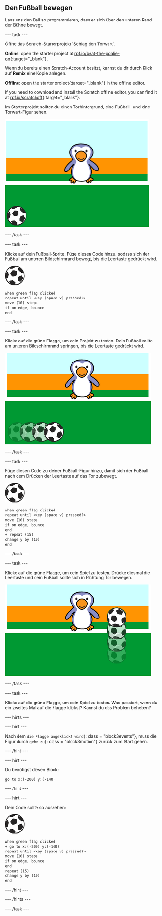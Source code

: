 ## Den Fußball bewegen

Lass uns den Ball so programmieren, dass er sich über den unteren Rand der Bühne bewegt.

--- task ---

Öffne das Scratch-Starterprojekt 'Schlag den Torwart'.

**Online**: open the starter project at [rpf.io/beat-the-goalie-on](https://rpf.io/beat-the-goalie-on){:target="_blank"}.

Wenn du bereits einen Scratch-Account besitzt, kannst du dir durch Klick auf **Remix** eine Kopie anlegen.

**Offline**: open the [starter project](https://rpf.io/p/en/beat-the-goalie-go){:target="_blank"} in the offline editor.

If you need to download and install the Scratch offline editor, you can find it at [rpf.io/scratchoff](https://rpf.io/scratchoff){:target="_blank"}.

Im Starterprojekt sollten du einen Torhintergrund, eine Fußball- und eine Torwart-Figur sehen.

![Start-Projekt](images/goalie-starter.png)

--- /task ---

--- task ---

Klicke auf dein Fußball-Sprite. Füge diesen Code hinzu, sodass sich der Fußball am unteren Bildschirmrand bewegt, bis die Leertaste gedrückt wird.

![Fußball-Sprite](images/football-sprite.png)

```blocks3
when green flag clicked
repeat until <key (space v) pressed?>
move (10) steps
if on edge, bounce
end
```

--- /task ---

--- task ---

Klicke auf die grüne Flagge, um dein Projekt zu testen. Dein Fußball sollte am unteren Bildschirmrand springen, bis die Leertaste gedrückt wird.

![Screenshot](images/goalie-football-move-test.png)

--- /task ---

--- task ---

Füge diesen Code zu deiner Fußball-Figur hinzu, damit sich der Fußball nach dem Drücken der Leertaste auf das Tor zubewegt.

![Fußball-Sprite](images/football-sprite.png)

```blocks3
when green flag clicked
repeat until <key (space v) pressed?>
move (10) steps
if on edge, bounce
end
+ repeat (15)
change y by (10)
end
```

--- /task ---

--- task ---

Klicke auf die grüne Flagge, um dein Spiel zu testen. Drücke diesmal die Leertaste und dein Fußball sollte sich in Richtung Tor bewegen.

![Screenshot](images/goalie-football-ypos-test.png)

--- /task ---

--- task ---

Klicke auf die grüne Flagge, um dein Spiel zu testen. Was passiert, wenn du ein zweites Mal auf die Flagge klickst? Kannst du das Problem beheben?

--- hints ---

--- hint ---

Nach dem `die Flagge angeklickt wird`{: class = "block3events"}, muss die Figur durch `gehe zu`{: class = "block3motion"} zurück zum Start gehen.

--- /hint ---

--- hint ---

Du benötigst diesen Block:

```blocks3
go to x:(-200) y:(-140)
```

--- /hint ---

--- hint ---

Dein Code sollte so aussehen:

![Fußball-Sprite](images/football-sprite.png)

```blocks3
when green flag clicked
+ go to x:(-200) y:(-140)
repeat until <key (space v) pressed?>
move (10) steps
if on edge, bounce
end
repeat (15)
change y by (10)
end
```

--- /hint ---

--- /hints ---

--- /task ---

